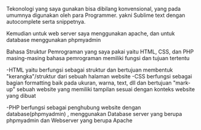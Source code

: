 Tekonologi yang saya gunakan bisa dibilang konvensional, yang pada umumnya digunakan oleh para
Programmer. yakni Sublime text dengan autocomplete serta snippetnya.

Kemudian untuk web server saya menggunakan apache, dan untuk database menggunakan phpmyadmin


Bahasa Struktur Pemrograman yang saya pakai yaitu HTML, CSS, dan PHP
masing-masing bahasa pemrograman memiliki fungsi dan tujuan tertentu

-HTML yaitu berfungsi sebagai struktur dan bertujuan membentuk "kerangka"/struktur dari 
	sebuah halaman website
-CSS berfungsi sebagai bagian formatting baik pada ukuran, warna, text, dll dan bertujuan 
	"mark-up"  sebuah website yang memiliki tampilan sesuai dengan konteks website yang dibuat
	
-PHP berfungsi sebagai penghubung website dengan database(phpmyadmin) , menggunakan Database server yang berupa phpmyadmin dan Webserver yang berupa Apache

